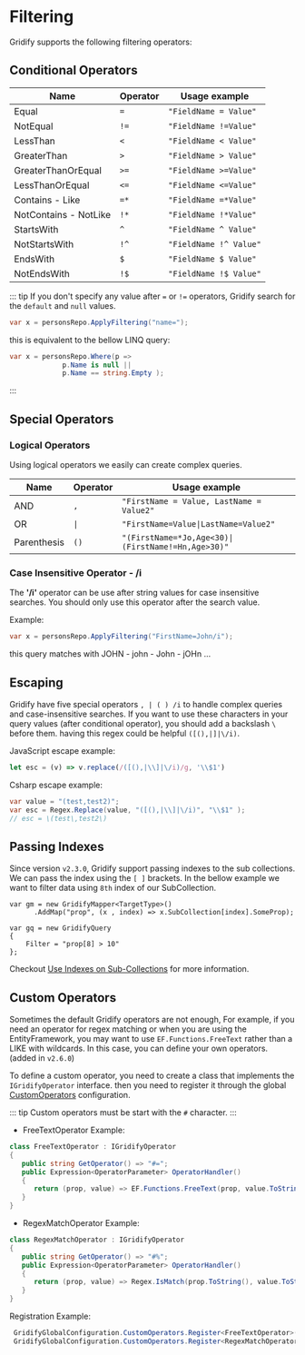 # Filtering

Gridify supports the following filtering operators:

## Conditional Operators

| Name                  | Operator | Usage example          |
|-----------------------|----------|------------------------|
| Equal                 | `=`      | `"FieldName = Value"`  |
| NotEqual              | `!=`     | `"FieldName !=Value"`  |
| LessThan              | `<`      | `"FieldName < Value"`  |
| GreaterThan           | `>`      | `"FieldName > Value"`  |
| GreaterThanOrEqual    | `>=`     | `"FieldName >=Value"`  |
| LessThanOrEqual       | `<=`     | `"FieldName <=Value"`  |
| Contains - Like       | `=*`     | `"FieldName =*Value"`  |
| NotContains - NotLike | `!*`     | `"FieldName !*Value"`  |
| StartsWith            | `^`      | `"FieldName ^ Value"`  |
| NotStartsWith         | `!^`     | `"FieldName !^ Value"` |
| EndsWith              | `$`      | `"FieldName $ Value"`  |
| NotEndsWith           | `!$`     | `"FieldName !$ Value"` |

::: tip
If you don't specify any value after `=` or `!=` operators, Gridify search for the `default` and `null` values.

``` csharp
var x = personsRepo.ApplyFiltering("name=");
```

this is equivalent to the bellow LINQ query:

``` csharp
var x = personsRepo.Where(p =>
             p.Name is null ||
             p.Name == string.Empty );
```

:::

## Special Operators

### Logical Operators

Using logical operators we easily can create complex queries.

| Name        | Operator            | Usage example                                                     |
|-------------|---------------------|-------------------------------------------------------------------|
| AND         | `,`                 | `"FirstName = Value, LastName = Value2"`                          |
| OR          | <code>&#124;</code> | <code>"FirstName=Value&#124;LastName=Value2"</code>               |
| Parenthesis | `()`                | <code>"(FirstName=*Jo,Age<30)&#124;(FirstName!=Hn,Age>30)"</code> |

### Case Insensitive Operator - /i

The **'/i'** operator can be use after string values for case insensitive searches.
You should only use this operator after the search value.

Example:

``` csharp
var x = personsRepo.ApplyFiltering("FirstName=John/i");
```

this query matches with JOHN - john - John - jOHn ...

## Escaping

Gridify have five special operators  `, | ( ) /i` to handle complex queries and case-insensitive searches. If you want
to use these characters in your query values (after conditional operator), you should add a backslash <code>\ </code>
before them. having this regex could be helpful `([(),|]|\/i)`.

JavaScript escape example:

``` javascript
let esc = (v) => v.replace(/([(),|\\]|\/i)/g, '\\$1')
```

Csharp escape example:

``` csharp
var value = "(test,test2)";
var esc = Regex.Replace(value, "([(),|\\]|\/i)", "\\$1" );
// esc = \(test\,test2\)
```

## Passing Indexes

Since version `v2.3.0`, Gridify support passing indexes to the sub collections. We can pass the index using the `[ ]`
brackets.
In the bellow example we want to filter data using `8th` index of our SubCollection.

``` csharp{6}
var gm = new GridifyMapper<TargetType>()
      .AddMap("prop", (x , index) => x.SubCollection[index].SomeProp);

var gq = new GridifyQuery
{
    Filter = "prop[8] > 10"
};
```

Checkout [Use Indexes on Sub-Collections](./gridifyMapper.md#use-indexes-on-sub-collections) for more information.

## Custom Operators

Sometimes the default Gridify operators are not enough, For example, if you need an operator for regex matching or when
you are using the EntityFramework, you may want to use `EF.Functions.FreeText` rather than a LIKE with wildcards. In
this case, you can define your own operators. (added in `v2.6.0`)

To define a custom operator, you need to create a class that implements the `IGridifyOperator` interface. then you need
to register it through the global [CustomOperators](./gridifyGlobalConfiguration.md#customoperators) configuration.

::: tip
Custom operators must be start with the `#` character.
:::

- FreeTextOperator Example:

```csharp
class FreeTextOperator : IGridifyOperator
{
   public string GetOperator() => "#=";
   public Expression<OperatorParameter> OperatorHandler()
   {
      return (prop, value) => EF.Functions.FreeText(prop, value.ToString());
   }
}
```

- RegexMatchOperator Example:

```csharp
class RegexMatchOperator : IGridifyOperator
{
   public string GetOperator() => "#%";
   public Expression<OperatorParameter> OperatorHandler()
   {
      return (prop, value) => Regex.IsMatch(prop.ToString(), value.ToString());
   }
}
```

Registration Example:

```csharp
 GridifyGlobalConfiguration.CustomOperators.Register<FreeTextOperator>();
 GridifyGlobalConfiguration.CustomOperators.Register<RegexMatchOperator>();
```
